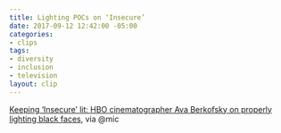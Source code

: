 ```yaml
---
title: Lighting POCs on ‘Insecure’
date: 2017-09-12 12:42:00 -05:00
categories:
- clips
tags:
- diversity
- inclusion
- television
layout: clip
---
```


[Keeping ‘Insecure’ lit: HBO cinematographer Ava Berkofsky on properly lighting black faces](https://mic.com/articles/184244/keeping-insecure-lit-hbo-cinematographer-ava-berkofsky-on-properly-lighting-black-faces#.2Y8nOzjt0), via @mic
